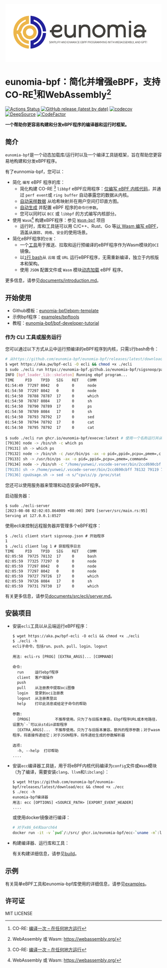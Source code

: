 ![logo](documents/src/img/logo.png)

# eunomia-bpf：简化并增强eBPF，支持CO-RE[^1]和WebAssembly[^2]

[![Actions Status](https://github.com/eunomia-bpf/eunomia-bpf/workflows/Ubuntu/badge.svg)](https://github.com/eunomia-bpf/eunomia-bpf/actions)
[![GitHub release (latest by date)](https://img.shields.io/github/v/release/eunomia-bpf/eunomia-bpf)](https://github.com/eunomia-bpf/eunomia-bpf/releases)
[![codecov](https://codecov.io/gh/eunomia-bpf/eunomia-bpf/branch/master/graph/badge.svg?token=YTR1M16I70)](https://codecov.io/gh/eunomia-bpf/eunomia-bpf)
[![DeepSource](https://deepsource.io/gh/eunomia-bpf/eunomia-bpf.svg/?label=active+issues&show_trend=true&token=rcSI3J1-gpwLIgZWtKZC-N6C)](https://deepsource.io/gh/eunomia-bpf/eunomia-bpf/?ref=repository-badge)
[![CodeFactor](https://www.codefactor.io/repository/github/eunomia-bpf/eunomia-bpf/badge)](https://www.codefactor.io/repository/github/eunomia-bpf/eunomia-bpf)

**一个帮助你更容易构建和分发eBPF程序的编译器和运行时框架。**

## 简介

`eunomia-bpf`是一个动态加载库/运行时以及一个编译工具链框架，旨在帮助您更容易地构建和分发eBPF程序。

有了eunnomia-bpf，您可以：

- 简化 `编写` eBPF 程序的库：
  - 简化构建 CO-RE [^1] `libbpf` eBPF应用程序：[仅编写 eBPF 内核代码](documents/introduction.md#simplify-building-co-re-libbpf-ebpf-applications)，并通过 `perf event`或 `ring buffer` 自动暴露您的数据从内核。
  - [自动采样数据](documents/introduction.md#automatically-sample-the-data-and-print-hists-in-userspace) 从哈希映射并在用户空间打印直方图。
  - [自动生成](documents/introduction.md#automatically-generate-and-config-command-line-arguments) 并配置 eBPF 程序的`命令行参数`。
  - 您可以同时以 `BCC` 或 `libbpf` 的方式编写内核部分。
- 使用 `Wasm`[^2] 构建eBPF程序：参见 [`Wasm-bpf`](https://github.com/eunomia-bpf/wasm-bpf) 项目
  - 运行时，库和工具链可以用 C/C++、Rust、Go 等[以 Wasm 编写 eBPF](https://github.com/eunomia-bpf/wasm-bpf)，涵盖从`跟踪`、`网络`、`安全`的使用场景。
- 简化eBPF程序的`分发`：
  - 一个[工具](ecli/)用于推送、拉取和运行预编译的eBPF程序作为Wasm模块的`OCI`镜像。
  - 以[`1`行 bash](documents/introduction.md#dynamic-load-and-run-co-re-ebpf-kernel-code-from-the-cloud-with-url-or-oci-image)从 `云端` 或 `URL` 运行eBPF程序，无需重新编译，独立于内核版本和架构。
  - 使用 `JSON` 配置文件或 `Wasm` 模块[动态加载](bpf-loader-rs) eBPF 程序。

更多信息，请参见[documents/introduction.md](documents/introduction.md)。

[^1]: CO-RE: [编译一次 – 在任何地方运行](https://facebookmicrosites.github.io/bpf/blog/2020/02/19/bpf-portability-and-co-re.html)
[^2]: WebAssembly 或 Wasm: <https://webassembly.org/>

## 开始使用

- Github模板：[eunomia-bpf/ebpm-template](https://github.com/eunomia-bpf/ebpm-template)
- 示例bpf程序：[examples/bpftools](examples/bpftools/)
- 教程：[eunomia-bpf/bpf-developer-tutorial](https://github.com/eunomia-bpf/bpf-developer-tutorial)

### 作为 CLI 工具或服务运行

您可以通过以下方式从云中运行预编译的eBPF程序到内核，只需`1`行bash命令：

```bash
# 从https://github.com/eunomia-bpf/eunomia-bpf/releases/latest/download/ecli 下载发布版本
$ wget https://aka.pw/bpf-ecli -O ecli && chmod +x ./ecli
$ sudo ./ecli run https://eunomia-bpf.github.io/eunomia-bpf/sigsnoop/package.json # 从URL简单地运行一个预编译的ebpf代码
INFO [bpf_loader_lib::skeleton] Running ebpf program...
TIME     PID    TPID   SIG    RET    COMM   
01:54:49  77297 8042   0      0      node
01:54:50  77297 8042   0      0      node
01:54:50  78788 78787  17     0      which
01:54:50  78787 8084   17     0      sh
01:54:50  78790 78789  17     0      ps
01:54:50  78789 8084   17     0      sh
01:54:50  78793 78792  17     0      sed
01:54:50  78794 78792  17     0      cat
01:54:50  78795 78792  17     0      cat

$ sudo ./ecli run ghcr.io/eunomia-bpf/execve:latest # 使用一个名称运行并从我们的仓库下载最新版本的bpf工具
[79130] node -> /bin/sh -c which ps 
[79131] sh -> which ps 
[79132] node -> /bin/sh -c /usr/bin/ps -ax -o pid=,ppid=,pcpu=,pmem=,c 
[79133] sh -> /usr/bin/ps -ax -o pid=,ppid=,pcpu=,pmem=,command= 
[79134] node -> /bin/sh -c "/home/yunwei/.vscode-server/bin/2ccd690cbf 
[79135] sh -> /home/yunwei/.vscode-server/bin/2ccd690cbff 78132 79119 79120 79121 
[79136] cpuUsage.sh -> sed -n s/^cpu\s//p /proc/stat
```

您还可以使用服务器来管理和动态安装eBPF程序。

启动服务器：

```console
$ sudo ./ecli-server
[2023-08-08 02:02:03.864009 +08:00] INFO [server/src/main.rs:95] Serving at 127.0.0.1:8527
```

使用ecli来控制远程服务器并管理多个eBPF程序：

```console
$ ./ecli client start sigsnoop.json # 开始程序
1
$ ./ecli client log 1 # 获取程序日志
TIME     PID    TPID   SIG    RET    COMM   
02:05:58  79725 78132  17     0      bash
02:05:59  77325 77297  0      0      node
02:05:59  77297 8042   0      0      node
02:05:59  77297 8042   0      0      node
02:05:59  79727 79726  17     0      which
02:05:59  79726 8084   17     0      sh
02:05:59  79731 79730  17     0      which
```

有关更多信息，请参见[documents/src/ecli/server.md](documents/src/ecli/server.md)。

## 安装项目

- 安装`ecli`工具以从云端运行eBPF程序：

    ```console
    $ wget https://aka.pw/bpf-ecli -O ecli && chmod +x ./ecli
    $ ./ecli -h
    ecli子命令，包括run、push、pull、login、logout

    用法: ecli-rs [PROG] [EXTRA_ARGS]... [COMMAND]

    命令:
      run     运行ebpf程序
      client  客户端操作
      push    
      pull    从注册表中提取oci图像
      login   登录到oci注册表
      logout  从注册表登出
      help    打印此消息或给定子命令的帮助

    参数:
      [PROG]           不推荐使用。只为了与旧版本兼容。Ebpf程序URL或本地路径，设置为`-`可以从stdin读取程序
      [EXTRA_ARGS]...  不推荐使用。只为了与旧版本兼容。额外的程序参数；对于wasm程序，将直接传递给它；对于JSON程序，将传递给生成的参数解析器

    选项:
      -h, --help  打印帮助
    ....
    ```

- 安装`ecc`编译器工具链，用于将eBPF内核代码编译为`config`文件或`Wasm`模块（为了编译，需要安装`clang`、`llvm`和`libclang`）：

    ```console
    $ wget https://github.com/eunomia-bpf/eunomia-bpf/releases/latest/download/ecc && chmod +x ./ecc
    $ ./ecc -h
    eunomia-bpf编译器
    用法: ecc [OPTIONS] <SOURCE_PATH> [EXPORT_EVENT_HEADER]
    ....
    ```

  或使用docker镜像进行编译：

    ```bash
    # 对于x86_64和aarch64
    docker run -it -v `pwd`/:/src/ ghcr.io/eunomia-bpf/ecc-`uname -m`:latest # 使用docker进行编译。`pwd`应包含*.bpf.c文件和*.h文件。
    ```

- 构建编译器、运行库和工具：

  有关构建详细信息，请参见[build](documents/build.md)。

## 示例

有关简单eBPF工具和eunomia-bpf库使用的详细信息，请参见[examples](examples)。

## 许可证

MIT LICENSE
